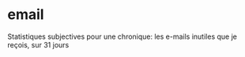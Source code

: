 # email
Statistiques subjectives pour une chronique: les e-mails inutiles que je reçois, sur 31 jours
